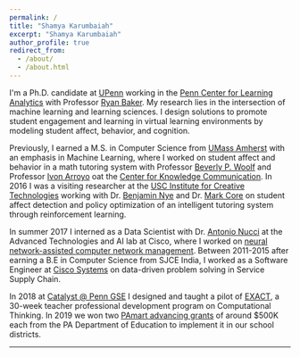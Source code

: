 ```yaml
---
permalink: /
title: "Shamya Karumbaiah"
excerpt: "Shamya Karumbaiah"
author_profile: true
redirect_from: 
  - /about/
  - /about.html
---
```


I'm a Ph.D. candidate at [UPenn](https://home.www.upenn.edu/) working in the [Penn Center for Learning Analytics](http://www.upenn.edu/learninganalytics/) with Professor [Ryan Baker](http://www.upenn.edu/learninganalytics/ryanbaker/index.html). My research lies in the intersection of machine learning and learning sciences. I design solutions to promote student engagement and learning in virtual learning environments by modeling student affect, behavior, and cognition.

Previously, I earned a M.S. in Computer Science from [UMass Amherst](http://www.cs.umass.edu/) with an emphasis in Machine Learning, where I worked on student affect and behavior in a math tutoring system  with Professor [Beverly P. Woolf](https://www.cics.umass.edu/faculty/directory/woolf_beverly) and Professor [Ivon Arroyo](https://www.cics.umass.edu/people/arroyo-ivon) oat the [Center for Knowledge Communication](https://www.cics.umass.edu/research/group/center-knowledge-communication). In 2016 I was a visiting researcher at the [USC Institute for Creative Technologies](http://ict.usc.edu/) working with Dr. [Benjamin Nye](https://sites.google.com/site/benjaminnye/) and Dr. [Mark Core](http://people.ict.usc.edu/~core/) on student affect detection and policy optimization of an intelligent tutoring system through reinforcement learning. 


In summer 2017 I interned as a Data Scientist with Dr. [Antonio Nucci](https://www.linkedin.com/in/antonio-nucci-phd-aa6b70116/) at the Advanced Technologies and AI lab at Cisco, where I worked on [neural network-assisted computer network management](https://patentimages.storage.googleapis.com/92/dc/e3/87f33ac348b9b2/US20190197397A1.pdf). Between 2011-2015 after earning a B.E in Computer Science from SJCE India, I worked as a Software Engineer at [Cisco Systems](https://www.cisco.com/c/en/us/index.html) on data-driven problem solving in Service Supply Chain. 


In 2018 at [Catalyst @ Penn GSE](https://www.gse.upenn.edu/catalyst) I designed and taught a pilot of [EXACT](https://www.gse.upenn.edu/innovation/exact), a 30-week teacher professional development program on Computational Thinking. In 2019 we won two [PAmart advancing grants](https://www.education.pa.gov/Policy-Funding/SchoolGrants/PAsmart/Pages/AdvancingGrants.aspx) of around $500K each from the PA Department of Education to implement it in our school districts.

---
